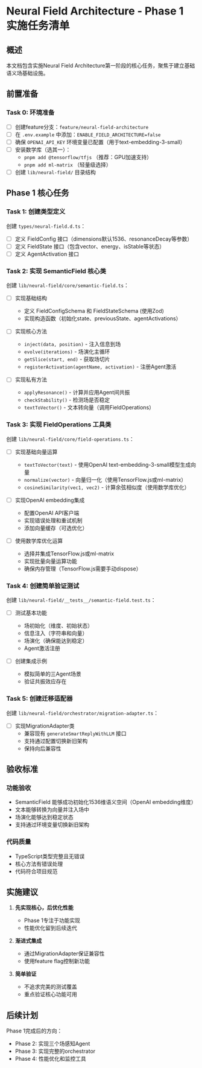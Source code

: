 # Neural Field Architecture - Phase 1 实施任务清单

## 概述
本文档包含实施Neural Field Architecture第一阶段的核心任务，聚焦于建立基础语义场基础设施。

## 前置准备

### Task 0: 环境准备
- [ ] 创建feature分支：`feature/neural-field-architecture`
- [ ] 在 `.env.example` 中添加：`ENABLE_FIELD_ARCHITECTURE=false`
- [ ] 确保 `OPENAI_API_KEY` 环境变量已配置（用于text-embedding-3-small）
- [ ] 安装数学库（选其一）：
  - `pnpm add @tensorflow/tfjs` （推荐：GPU加速支持）
  - `pnpm add ml-matrix` （轻量级选择）
- [ ] 创建 `lib/neural-field/` 目录结构

## Phase 1 核心任务

### Task 1: 创建类型定义

创建 `types/neural-field.d.ts`：
- [ ] 定义 FieldConfig 接口（dimensions默认1536、resonanceDecay等参数）
- [ ] 定义 FieldState 接口（包含vector、energy、isStable等状态）
- [ ] 定义 AgentActivation 接口

### Task 2: 实现 SemanticField 核心类

创建 `lib/neural-field/core/semantic-field.ts`：

- [ ] 实现基础结构
  - 定义 FieldConfigSchema 和 FieldStateSchema (使用Zod)
  - 实现构造函数（初始化state、previousState、agentActivations）
  
- [ ] 实现核心方法
  - `inject(data, position)` - 注入信息到场
  - `evolve(iterations)` - 场演化主循环
  - `getSlice(start, end)` - 获取场切片
  - `registerActivation(agentName, activation)` - 注册Agent激活
  
- [ ] 实现私有方法
  - `applyResonance()` - 计算并应用Agent间共振
  - `checkStability()` - 检测场是否稳定
  - `textToVector()` - 文本转向量（调用FieldOperations）

### Task 3: 实现 FieldOperations 工具类

创建 `lib/neural-field/core/field-operations.ts`：

- [ ] 实现基础向量运算
  - `textToVector(text)` - 使用OpenAI text-embedding-3-small模型生成向量
  - `normalize(vector)` - 向量归一化（使用TensorFlow.js或ml-matrix）
  - `cosineSimilarity(vec1, vec2)` - 计算余弦相似度（使用数学库优化）
  
- [ ] 实现OpenAI embedding集成
  - 配置OpenAI API客户端
  - 实现错误处理和重试机制
  - 添加向量缓存（可选优化）
  
- [ ] 使用数学库优化运算
  - 选择并集成TensorFlow.js或ml-matrix
  - 实现批量向量运算功能
  - 确保内存管理（TensorFlow.js需要手动dispose）

### Task 4: 创建简单验证测试

创建 `lib/neural-field/__tests__/semantic-field.test.ts`：

- [ ] 测试基本功能
  - 场初始化（维度、初始状态）
  - 信息注入（字符串和向量）
  - 场演化（确保能达到稳定）
  - Agent激活注册

- [ ] 创建集成示例
  - 模拟简单的三Agent场景
  - 验证共振效应存在

### Task 5: 创建迁移适配器

创建 `lib/neural-field/orchestrator/migration-adapter.ts`：

- [ ] 实现MigrationAdapter类
  - 兼容现有 `generateSmartReplyWithLLM` 接口
  - 支持通过配置切换新旧架构
  - 保持向后兼容性

## 验收标准

### 功能验收
- SemanticField 能够成功初始化1536维语义空间（OpenAI embedding维度）
- 文本能够转换为向量并注入场中
- 场演化能够达到稳定状态
- 支持通过环境变量切换新旧架构

### 代码质量
- TypeScript类型完整且无错误
- 核心方法有错误处理
- 代码符合项目规范

## 实施建议

1. **先实现核心，后优化性能**
   - Phase 1专注于功能实现
   - 性能优化留到后续迭代

2. **渐进式集成**
   - 通过MigrationAdapter保证兼容性
   - 使用feature flag控制新功能

3. **简单验证**
   - 不追求完美的测试覆盖
   - 重点验证核心功能可用

## 后续计划

Phase 1完成后的方向：
- Phase 2: 实现三个场感知Agent
- Phase 3: 实现完整的orchestrator
- Phase 4: 性能优化和监控工具